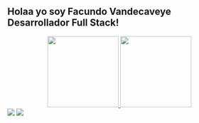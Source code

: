 ## Holaa yo soy Facundo Vandecaveye Desarrollador Full Stack!
<div align="center">
  <a href="https://github.com/facuvande">
  <img height="160em" src="https://github-readme-stats.vercel.app/api?username=facuvande&show_icons=true&theme=dark&include_all_commits=true&count_private=true"/>
  <img height="160em" src="https://github-readme-stats.vercel.app/api/top-langs/?username=facuvande&layout=compact&langs_count=7&theme=dark"/>
</div>

<div> 
  <a href = "mailto:facundovs84@hotmail.com.ar"><img src="https://img.shields.io/badge/-Gmail-%23333?style=for-the-badge&logo=gmail&logoColor=white" target="_blank"></a>
  <a href="https://www.linkedin.com/in/facundo-vandecaveye-b4726319b" target="_blank"><img src="https://img.shields.io/badge/-LinkedIn-%230077B5?style=for-the-badge&logo=linkedin&logoColor=white" target="_blank"></a> 
 
 
</div>
